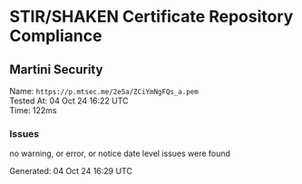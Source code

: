 # STIR/SHAKEN Certificate Repository Compliance

## Martini Security

Name: `https://p.mtsec.me/2e5a/ZCiYmNgFQs_a.pem`\
Tested At: 04 Oct 24 16:22 UTC\
Time: 122ms

### Issues

no warning, or error, or notice date level issues were found

Generated: 04 Oct 24 16:29 UTC